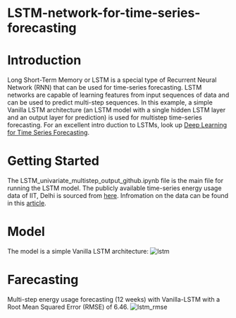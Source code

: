 # LSTM-network-for-time-series-forecasting
# Introduction 
Long Short-Term Memory or LSTM is a special type of Recurrent Neural Network (RNN) that can be used for time-series forecasting. LSTM networks are capable of learning features from input sequences of data and can be used to predict multi-step sequences. In this example, a simple Vanilla LSTM architecture (an LSTM model with a single hidden LSTM layer and an output layer for prediction) is used for multistep time-series forecasting. For an excellent intro duction to LSTMs, look up [Deep Learning for Time Series Forecasting](https://machinelearningmastery.com/deep-learning-for-time-series-forecasting/).
# Getting Started
The LSTM_univariate_multistep_output_github.ipynb file is the main file for running the LSTM model. The publicly available time-series energy usage data of IIT, Delhi is sourced from [here](https://figshare.com/articles/dataset/Energy_dataset_of_IIITD/6007637/1). Infromation on the data can be found in this [article](https://www.nature.com/articles/sdata201915).
# Model
The model is a simple Vanilla LSTM architecture:
![lstm](https://github.com/muntasirhsn/LSTM-network-for-time-series-forecasting/assets/29087240/53bf6770-6330-436a-b717-66221379bacd)
# Farecasting
Multi-step energy usage forecasting (12 weeks) with Vanilla-LSTM with a Root Mean Squared Error (RMSE) of 6.46.
![lstm_rmse](https://github.com/muntasirhsn/LSTM-network-for-time-series-forecasting/assets/29087240/11c8665e-eac3-4e4b-af31-f59c3670880b)




